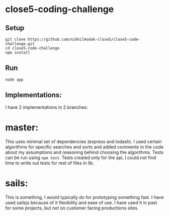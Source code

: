 # close5-coding-challenge

## Setup

```
git clone https://github.com/nikhilmodak-close5/close5-code-challenge.git
cd close5-code-challenge
npm install
```

## Run

```
node app
```

## Implementations:

I have 2 implementations in 2 branches:

# master: 

This uses minimal set of dependencies (express and lodash). 
I used certain algorithms for specific searches and sorts and added comments in the code about my assumptions and reasoning behind choosing the algorithms. 
Tests can be run using ```npm test```. Tests created only for the api, I could not find time to write out tests for rest of files in lib.

# sails: 

This is something, I would typically do for prototyping something fast. 
I have used sailsjs because of it flexibility and ease of use. I have used it in past for some projects, but not on customer facing productions sites.
